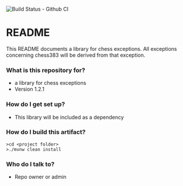 ![Build Status - Github CI](https://github.com/PIUGroup/chessexception/workflows/Build%20Status%20-%20Github%20CI/badge.svg)

# README #

This README documents a library for chess exceptions.
All exceptions concerning chess383 will be derived from that exception.

### What is this repository for? ###

* a library for chess exceptions 
* Version 1.2.1

### How do I get set up? ###

* This library will be included as a dependency

### How do I build this artifact? ###

```shell script
>cd <project folder>
>./mvnw clean install
```

### Who do I talk to? ###

* Repo owner or admin

